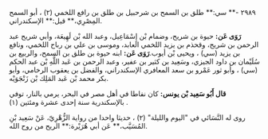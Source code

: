 ٢٩٨٩ -** سي:** طلق بن السمح بن شرحبيل بن طلق بن رافع اللخمي (٢) ، أبو السمح المِصْرِي،** قيل:** الإسكندراني.

**رَوَى عَن:** حيوة بن شريح، وضمام بْن إِسْمَاعِيل، وعبد الله بْن لَهِيعَة، وأبي شريح عبد الرحمن بن شريح، وقحذم بن يزيد اللخمي العابد، وموسى بن علي بن رباح اللخمي، ونافع بن يزيد (سي) ، ويحيى بْن أيوب.**رَوَى عَن:** ابنه حيوة بن طلق بن السمح، والربيع بن سُلَيْمان بن داود الجيزي، وسَعِيد بن كثير بن عفير، وعبد الرحمن بن عَبد اللَّهِ بْن عبد الحكم (سي) ، وأبو ثور عَمْرو بن سعد المعافري الإسكندراني، والفضل بن يعقوب الرخامي، وأبو بكر محمد بْن عَبد المَلِك بْن زَنْجَوَيْه.

**قال أَبُو سَعِيد بْن يونس:** كان نفاطا في أهل مصر في البحر، يرمي بالنار، توفي بالإسكندرية سنة إحدى عشرة ومئتين (١) .

روى له النَّسَائي في "اليوم والليلة" (٢) ، حديثا واحدا من رواية الزُّهْرِيّ، عَنْ سَعِيد بْنِ المُسَيَّب،** عَن أبي هُرَيْرة:** الريح من روح الله.
